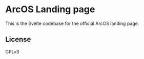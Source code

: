 # ArcOS Landing page

This is the Svelte codebase for the official ArcOS landing page.

## License

GPLv3

